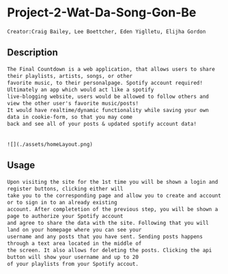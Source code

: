 # Project-2-Wat-Da-Song-Gon-Be
    
    Creator:Craig Bailey, Lee Boettcher, Eden Yiglletu, Elijha Gordon

  ## Description
    The Final Countdown is a web application, that allows users to share their playlists, artists, songs, or other 
    favorite music, to their personalpage. Spotify account required! Ultimately an app which would act like a spotify 
    live-blogging website, users would be allowed to follow others and view the other user's favorite music/posts! 
    It would have realtime/dynamic functionality while saving your own data in cookie-form, so that you may come 
    back and see all of your posts & updated spotify account data!
    

    ![](./assets/homeLayout.png)

  ## Usage
    Upon visiting the site for the 1st time you will be shown a login and register buttons, clicking either will 
    take you to the corresponding page and allow you to create and account or to sign in to an already existing 
    account. After completetion of the previous step, you will be shown a page to authorize your Spotify account 
    and agree to share the data with the site. Following that you will land on your homepage where you can see your 
    username and any posts that you have sent. Sending posts happens through a text area located in the middle of 
    the screen. It also allows for deleting the posts. Clicking the api button will show your username and up to 20
    of your playlists from your Spotify accout.
  

  

